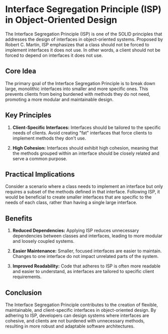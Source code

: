 # Interface Segregation Principle (ISP) in Object-Oriented Design

The Interface Segregation Principle (ISP) is one of the SOLID principles that addresses the design of interfaces in object-oriented systems. Proposed by Robert C. Martin, ISP emphasizes that a class should not be forced to implement interfaces it does not use. In other words, a client should not be forced to depend on interfaces it does not use.

## Core Idea

The primary goal of the Interface Segregation Principle is to break down large, monolithic interfaces into smaller and more specific ones. This prevents clients from being burdened with methods they do not need, promoting a more modular and maintainable design.

## Key Principles

1. **Client-Specific Interfaces:** Interfaces should be tailored to the specific needs of clients. Avoid creating "fat" interfaces that force clients to implement methods they don't use.

2. **High Cohesion:** Interfaces should exhibit high cohesion, meaning that the methods grouped within an interface should be closely related and serve a common purpose.

## Practical Implications

Consider a scenario where a class needs to implement an interface but only requires a subset of the methods defined in that interface. Following ISP, it would be beneficial to create smaller interfaces that are specific to the needs of each class, rather than having a single large interface.

## Benefits

1. **Reduced Dependencies:** Applying ISP reduces unnecessary dependencies between classes and interfaces, leading to more modular and loosely coupled systems.

2. **Easier Maintenance:** Smaller, focused interfaces are easier to maintain. Changes to one interface do not impact unrelated parts of the system.

3. **Improved Readability:** Code that adheres to ISP is often more readable and easier to understand, as interfaces are tailored to specific client requirements.

## Conclusion

The Interface Segregation Principle contributes to the creation of flexible, maintainable, and client-specific interfaces in object-oriented design. By adhering to ISP, developers can design systems where interfaces are cohesive, and clients are not burdened with unnecessary methods, resulting in more robust and adaptable software architectures.
